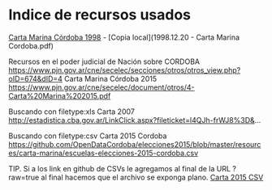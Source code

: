 # Indice de recursos usados

[Carta Marina Córdoba 1998](https://www.justiciacordoba.gob.ar/jel/pdf/procesos/1998.12.20%20-%20Carta%20Marina.pdf) - [Copia local](1998.12.20 - Carta Marina Cordoba.pdf)


Recursos en el poder judicial de Nación sobre CORDOBA
https://www.pjn.gov.ar/cne/secelec/secciones/otros/otros_view.php?oID=674&dID=4
Carta Marina Córdoba 2015
https://www.pjn.gov.ar/cne/secelec/document/otros/4-Carta%20Marina%202015.pdf

Buscando con filetype:xls
Carta 2007
http://estadistica.cba.gov.ar/LinkClick.aspx?fileticket=l4QJh-frWJ8%3D&...

Buscando con filetype:csv
Carta 2015 Cordoba
https://github.com/OpenDataCordoba/elecciones2015/blob/master/resources/carta-marina/escuelas-elecciones-2015-cordoba.csv

TIP. Si a los link en github de CSVs le agregamos al final de la URL ?raw=true al final hacemos que el archivo se exponga plano.
[Carta 2015 CSV](https://github.com/OpenDataCordoba/elecciones2015/blob/master/resources/carta-marina/escuelas-elecciones-2015-cordoba.csv?raw=true)